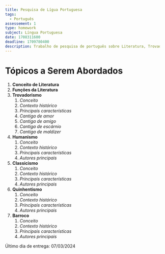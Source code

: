 ```yaml
---
title: Pesquisa de Lígua Portuguesa
tags:
  - Português
assessement: 1
type: homework
subject: Língua Portuguesa
date: 1708311600
deadline: 1709780400
description: Trabalho de pesquisa de português sobre Literatura, Trovadorismo, Humanismo, Classicismo, Quinhentismo e Barroco.
---
```

# Tópicos a Serem Abordados
1. **Conceito de Literatura**
2. **Funções da Literatura**
3. **Trovadorismo**
	1. *Conceito*
	2. *Contexto histórico*
	3. *Principais características*
	4. *Cantiga de amor*
	5. *Cantiga de amigo*
	6. *Cantiga de escárnio*
	7. *Cantiga de maldizer*
4. **Humanismo**
	1. *Conceito*
	2. *Contexto histórico*
	3. *Principais características*
	4. *Autores principais*
5. **Classicismo**
	1. *Conceito*
	2. *Contexto histórico*
	3. *Principais características*
	4. *Autores principais*
6. **Quinhentismo**
	1. *Conceito*
	2. *Contexto histórico*
	3. *Principais características*
	4. *Autores principais*
7. **Barroco**
	1. *Conceito*
	2. *Contexto histórico*
	3. *Principais características*
	4. *Autores principais*

Último dia de entrega: 07/03/2024
